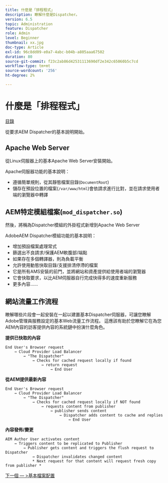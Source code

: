 ```yaml
---
title: 什麼是「排程程式」
description: 瞭解什麼是Dispatcher。
version: 6.5
topic: Administration
feature: Dispatcher
role: Admin
level: Beginner
thumbnail: xx.jpg
doc-type: Article
exl-id: 96c8dd09-e0a7-4abc-b04b-a805aaa67502
duration: 80
source-git-commit: f23c2ab86d42531113690df2e342c65060b5c7cd
workflow-type: tm+mt
source-wordcount: '256'
ht-degree: 2%

---
```


# 什麼是「排程程式」

[目錄](./overview.md)

從要求AEM Dispatcher的基本說明開始。

## Apache Web Server

從Linux伺服器上的基本Apache Web Server安裝開始。

Apache伺服器功能的基本說明：

- 遵循簡單規則，從其靜態檔案目錄(`DocumentRoot`)
- 儲存在預設位置的檔案(`/var/www/html`)會依請求進行比對，並在請求使用者端的瀏覽器中轉譯




## AEM特定模組檔案(`mod_dispatcher.so`)

然後，將稱為Dispatcher模組的外掛程式新增到Apache Web Server

AdobeAEM Dispatcher模組功能的基本說明：

- 增加預設檔案處理常式
- 篩選出不良請求/保護AEM軟腹部/端點
- 如果存在多個轉譯器，則為負載平衡
- 允許使用動態快取目錄/支援排清停滯的檔案
- 它是所有AMS安裝的前門，並將網站和資產提供給使用者端的瀏覽器
- 它會快取要求，以比AEM伺服器自行完成快得多的速度重新服務
- 更多內容……

## 網站流量工作流程

瞭解哪些片段會一起安裝在一起以建置基本Dispatcher伺服器，可讓您瞭解Adobe管理員服務設定的基本Web流量工作流程。
這應該有助於您瞭解它在為您AEM內容的訪客提供內容的系統鏈中扮演什麼角色。

<b>提供已快取的內容</b>

```
End User's Browser request 
    → Cloud Provider Load Balancer 
        → "The Dispatcher" 
            → Checks for cached request locally if found 
                → return request 
                    → End User
```

<b>從AEM提供最新內容</b>

```
End User's Browser request 
    → Cloud Provider Load Balancer 
        → "The Dispatcher" 
            → Checks for cached request locally if NOT found 
                → requests content from publisher 
                    → publisher sends content 
                        → Dispatcher adds content to cache and replies 
                            → End User
```

<b>內容發佈/變更</b>

```
AEM Author User activates content 
    → Triggers content to be replicated to Publisher 
        → Publisher gets content and triggers the flush request to Dispatcher 
            → Dispatcher invalidates changed content 
            * Next request for that content will request fresh copy from publisher *
```

[下一個 — >基本檔案配置](./basic-file-layout.md)
